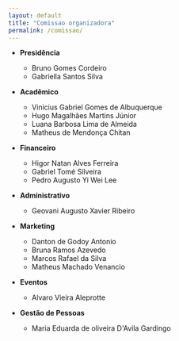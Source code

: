 ```yaml
---
layout: default
title: "Comissao organizadora"
permalink: /comissao/
---
```


* **Presidência**
  * Bruno Gomes Cordeiro
  * Gabriella Santos Silva

* **Acadêmico**
  * Vinicius Gabriel Gomes de Albuquerque
  * Hugo Magalhães Martins Júnior
  * Luana Barbosa Lima de Almeida
  * Matheus de Mendonça Chitan

* **Financeiro**
  * Higor Natan Alves Ferreira
  * Gabriel Tomé Silveira
  * Pedro Augusto Yi Wei Lee

* **Administrativo**
  * Geovani Augusto Xavier Ribeiro

* **Marketing**
  * Danton de Godoy Antonio
  * Bruna Ramos Azevedo
  * Marcos Rafael da Silva
  * Matheus Machado Venancio

* **Eventos**
  * Alvaro Vieira Aleprotte

* **Gestão de Pessoas**
  * Maria Eduarda de oliveira D'Avila Gardingo

